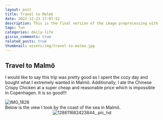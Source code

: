 ```yaml
---
layout: post
title: Travel to Malmö
date: 2022-12-23 17:07:52
description: This is the final version of the image preprocessing with the limitation that cannot automatically crop the image in the center. However, it can work properly in normal situations. Also, this blog is used to record my trip to Malmö, Sweden with Xuanlang.
tags: fun
categories: daily-life
giscus_comments: true
related_posts: true
thumbnail: assets/img/travel-to-malmo.jpg
---
```


## Travel to Malmö

I would like to say this trip was pretty good as I spent the cozy day and bought what I extremely wanted in Malmö.
Additionally, I ate the Chinese Crispy Chicken at a super cheap and reasonable price which is impossible in Copenhagen. It is so good!!!

<div class="row mt-3 mb-3">
    <div class="col-sm mt-3 mt-md-0">
     <img src="https://i.imgur.com/s9rTpME.jpeg" alt="IMG_1826" class="img-fluid rounded z-depth-1" data-zoomable/>
    </div>
  </div>
Below is the view I took by the coast of the sea in Malmö.

<div align=center><div class="row mt-3">
    <div class="col-sm mt-3 mt-md-0">
     <img src="https://i.imgur.com/q5EjozM.jpeg" alt="128611682423844_.pic_hd" class="img-fluid rounded z-depth-1" data-zoomable/>
    </div>
  </div>
</div>

